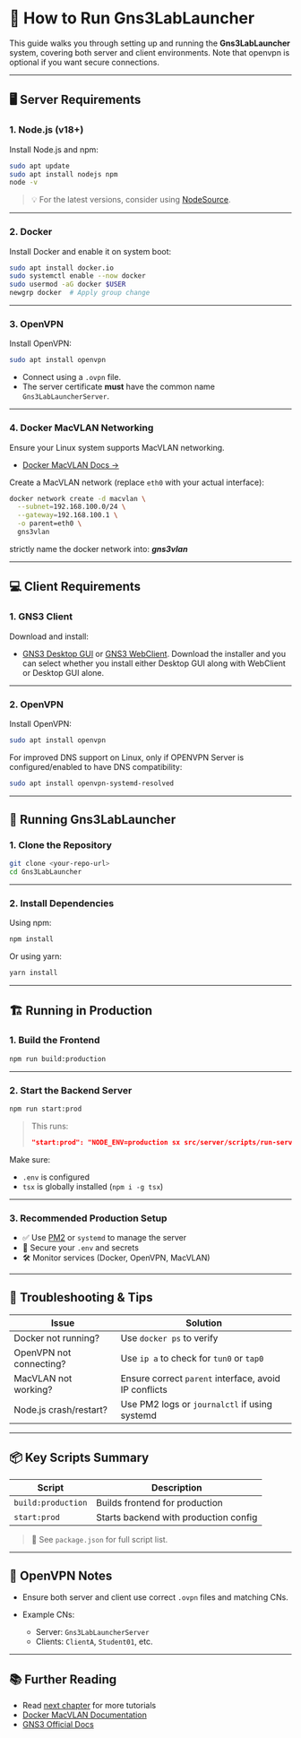 
# 🧪 How to Run Gns3LabLauncher

This guide walks you through setting up and running the **Gns3LabLauncher** system, covering both server and client environments. Note that openvpn is optional if you want secure connections.

---

## 🖥️ Server Requirements

### 1. Node.js (v18+)
Install Node.js and npm:

```bash
sudo apt update
sudo apt install nodejs npm
node -v
````

> 💡 For the latest versions, consider using [NodeSource](https://github.com/nodesource/distributions).

---

### 2. Docker

Install Docker and enable it on system boot:

```bash
sudo apt install docker.io
sudo systemctl enable --now docker
sudo usermod -aG docker $USER
newgrp docker  # Apply group change
```

---

### 3. OpenVPN

Install OpenVPN:

```bash
sudo apt install openvpn
```

* Connect using a `.ovpn` file.
* The server certificate **must** have the common name `Gns3LabLauncherServer`.

---

### 4. Docker MacVLAN Networking

Ensure your Linux system supports MacVLAN networking.

* [Docker MacVLAN Docs →](https://docs.docker.com/network/macvlan/)

Create a MacVLAN network (replace `eth0` with your actual interface):

```bash
docker network create -d macvlan \
  --subnet=192.168.100.0/24 \
  --gateway=192.168.100.1 \
  -o parent=eth0 \
  gns3vlan
```
strictly name the docker network into: ___gns3vlan___

---

## 💻 Client Requirements

### 1. GNS3 Client

Download and install:

- [GNS3 Desktop GUI](https://www.gns3.com/software/download) or [GNS3 WebClient](https://www.gns3.com/software/download). Download the installer and you can select whether you install either Desktop GUI along with WebClient or Desktop GUI alone.

---

### 2. OpenVPN

Install OpenVPN:

```bash
sudo apt install openvpn
```

For improved DNS support on Linux, only if OPENVPN Server is configured/enabled to have DNS compatibility:

```bash
sudo apt install openvpn-systemd-resolved
```

---

## 🚀 Running Gns3LabLauncher

### 1. Clone the Repository

```bash
git clone <your-repo-url>
cd Gns3LabLauncher
```

---

### 2. Install Dependencies

Using npm:

```bash
npm install
```

Or using yarn:

```bash
yarn install
```

---

## 🏗️ Running in Production

### 1. Build the Frontend

```bash
npm run build:production
```

---

### 2. Start the Backend Server

```bash
npm run start:prod
```

> This runs:
>
> ```json
> "start:prod": "NODE_ENV=production sx src/server/scripts/run-server.script.ts"
> ```

Make sure:

* `.env` is configured
* `tsx` is globally installed (`npm i -g tsx`)

---

### 3. Recommended Production Setup

* ✅ Use [PM2](https://pm2.keymetrics.io/) or `systemd` to manage the server
* 🔐 Secure your `.env` and secrets
* 🛠️ Monitor services (Docker, OpenVPN, MacVLAN)

---

## 🧰 Troubleshooting & Tips

| Issue                   | Solution                                              |
| ----------------------- | ----------------------------------------------------- |
| Docker not running?     | Use `docker ps` to verify                             |
| OpenVPN not connecting? | Use `ip a` to check for `tun0` or `tap0`              |
| MacVLAN not working?    | Ensure correct `parent` interface, avoid IP conflicts |
| Node.js crash/restart?  | Use PM2 logs or `journalctl` if using systemd         |

---

## 📦 Key Scripts Summary

| Script             | Description                           |
| ------------------ | ------------------------------------- |
| `build:production` | Builds frontend for production        |
| `start:prod`       | Starts backend with production config |

> 🔎 See `package.json` for full script list.

---

## 🔐 OpenVPN Notes

* Ensure both server and client use correct `.ovpn` files and matching CNs.
* Example CNs:

  * Server: `Gns3LabLauncherServer`
  * Clients: `ClientA`, `Student01`, etc.

---

## 📚 Further Reading

* Read [next chapter](02_react_ui_components.md) for more tutorials
* [Docker MacVLAN Documentation](https://docs.docker.com/network/macvlan/)
* [GNS3 Official Docs](https://docs.gns3.com/)

